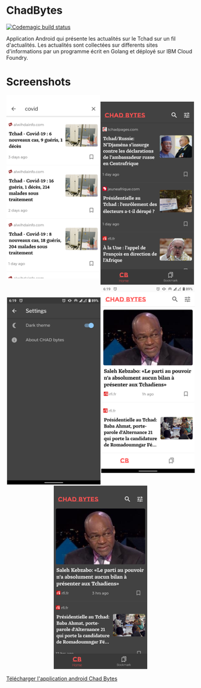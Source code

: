 # ChadBytes

[![Codemagic build status](https://api.codemagic.io/apps/60727109a223ad63d21543e4/60727109a223ad63d21543e3/status_badge.svg)](https://codemagic.io/apps/60727109a223ad63d21543e4/60727109a223ad63d21543e3/latest_build)

Application Android qui présente les actualités sur le Tchad sur un fil d'actualités. Les actualités sont collectées sur differents sites d'informations par un programme écrit en Golang et déployé sur IBM Cloud Foundry.

# Screenshots
<div background-color="grey">
    <p align="center">
      <img align="left" src="screenshots/flutter_07.png" width="250">
    &nbsp;
      <img src="screenshots/flutter_08.png" width="250">
    &nbsp;
      <img align="right" src="screenshots/flutter_01n.png" width="250">
    </p>
</div>



<div background-color="grey">
    <p align="center">
      <img src="screenshots/flutter_02n.png" width="250">
    &nbsp;
      <img src="screenshots/flutter_01.png" width="250">
    &nbsp;
</div>


[Télécharger l'application android Chad Bytes](https://drive.google.com/file/d/1CHyjYUWcWSTEkYwVgiTeR4DZ09pNvUni/view?usp=sharing)
